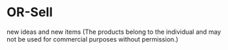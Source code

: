 # OR-Sell
new ideas and new items (The products belong to the individual and may not be used for commercial purposes without permission.)
